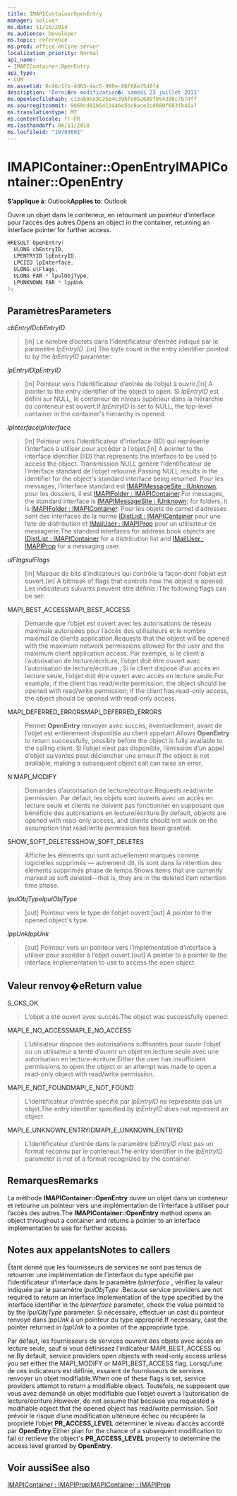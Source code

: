 ```yaml
---
title: IMAPIContainerOpenEntry
manager: soliver
ms.date: 11/16/2014
ms.audience: Developer
ms.topic: reference
ms.prod: office-online-server
localization_priority: Normal
api_name:
- IMAPIContainer.OpenEntry
api_type:
- COM
ms.assetid: 0c46c1fb-dd63-4ac5-960e-80f68e75d8f4
description: 'Derni�re modification�: samedi 23 juillet 2011'
ms.openlocfilehash: c13ab9ce9c2564c39bfe9b2689f05439bc7b74ff
ms.sourcegitcommit: 9d60cd82b5413446e5bc8ace2cd689f683fb41a7
ms.translationtype: MT
ms.contentlocale: fr-FR
ms.lasthandoff: 06/11/2018
ms.locfileid: "19783691"
---
```

# <a name="imapicontaineropenentry"></a><span data-ttu-id="2140d-103">IMAPIContainer::OpenEntry</span><span class="sxs-lookup"><span data-stu-id="2140d-103">IMAPIContainer::OpenEntry</span></span>

  
  
<span data-ttu-id="2140d-104">**S’applique à**: Outlook</span><span class="sxs-lookup"><span data-stu-id="2140d-104">**Applies to**: Outlook</span></span> 
  
<span data-ttu-id="2140d-105">Ouvre un objet dans le conteneur, en retournant un pointeur d’interface pour l’accès des autres.</span><span class="sxs-lookup"><span data-stu-id="2140d-105">Opens an object in the container, returning an interface pointer for further access.</span></span>
  
```cpp
HRESULT OpenEntry(
  ULONG cbEntryID,
  LPENTRYID lpEntryID,
  LPCIID lpInterface,
  ULONG ulFlags,
  ULONG FAR * lpulObjType,
  LPUNKNOWN FAR * lppUnk
);
```

## <a name="parameters"></a><span data-ttu-id="2140d-106">Paramètres</span><span class="sxs-lookup"><span data-stu-id="2140d-106">Parameters</span></span>

 <span data-ttu-id="2140d-107">_cbEntryID_</span><span class="sxs-lookup"><span data-stu-id="2140d-107">_cbEntryID_</span></span>
  
> <span data-ttu-id="2140d-108">[in] Le nombre d’octets dans l’identificateur d’entrée indiqué par le paramètre _lpEntryID_ .</span><span class="sxs-lookup"><span data-stu-id="2140d-108">[in] The byte count in the entry identifier pointed to by the  _lpEntryID_ parameter.</span></span> 
    
 <span data-ttu-id="2140d-109">_lpEntryID_</span><span class="sxs-lookup"><span data-stu-id="2140d-109">_lpEntryID_</span></span>
  
> <span data-ttu-id="2140d-110">[in] Pointeur vers l’identificateur d’entrée de l’objet à ouvrir.</span><span class="sxs-lookup"><span data-stu-id="2140d-110">[in] A pointer to the entry identifier of the object to open.</span></span> <span data-ttu-id="2140d-111">Si _lpEntryID_ est défini sur NULL, le conteneur de niveau supérieur dans la hiérarchie du conteneur est ouvert.</span><span class="sxs-lookup"><span data-stu-id="2140d-111">If  _lpEntryID_ is set to NULL, the top-level container in the container's hierarchy is opened.</span></span> 
    
 <span data-ttu-id="2140d-112">_lpInterface_</span><span class="sxs-lookup"><span data-stu-id="2140d-112">_lpInterface_</span></span>
  
> <span data-ttu-id="2140d-113">[in] Pointeur vers l’identificateur d’interface (IID) qui représente l’interface à utiliser pour accéder à l’objet.</span><span class="sxs-lookup"><span data-stu-id="2140d-113">[in] A pointer to the interface identifier (IID) that represents the interface to be used to access the object.</span></span> <span data-ttu-id="2140d-114">Transmission NULL génère l’identificateur de l’interface standard de l’objet retourné.</span><span class="sxs-lookup"><span data-stu-id="2140d-114">Passing NULL results in the identifier for the object's standard interface being returned.</span></span> <span data-ttu-id="2140d-115">Pour les messages, l’interface standard est [IMAPIMessageSite : IUnknown](imapimessagesiteiunknown.md); pour les dossiers, il est [IMAPIFolder : IMAPIContainer](imapifolderimapicontainer.md).</span><span class="sxs-lookup"><span data-stu-id="2140d-115">For messages, the standard interface is [IMAPIMessageSite : IUnknown](imapimessagesiteiunknown.md); for folders, it is [IMAPIFolder : IMAPIContainer](imapifolderimapicontainer.md).</span></span> <span data-ttu-id="2140d-116">Pour les objets de carnet d’adresses sont des interfaces de la norme [IDistList : IMAPIContainer](idistlistimapicontainer.md) pour une liste de distribution et [IMailUser : IMAPIProp](imailuserimapiprop.md) pour un utilisateur de messagerie.</span><span class="sxs-lookup"><span data-stu-id="2140d-116">The standard interfaces for address book objects are [IDistList : IMAPIContainer](idistlistimapicontainer.md) for a distribution list and [IMailUser : IMAPIProp](imailuserimapiprop.md) for a messaging user.</span></span> 
    
 <span data-ttu-id="2140d-117">_ulFlags_</span><span class="sxs-lookup"><span data-stu-id="2140d-117">_ulFlags_</span></span>
  
> <span data-ttu-id="2140d-118">[in] Masque de bits d’indicateurs qui contrôle la façon dont l’objet est ouvert.</span><span class="sxs-lookup"><span data-stu-id="2140d-118">[in] A bitmask of flags that controls how the object is opened.</span></span> <span data-ttu-id="2140d-119">Les indicateurs suivants peuvent être définis :</span><span class="sxs-lookup"><span data-stu-id="2140d-119">The following flags can be set:</span></span>
    
<span data-ttu-id="2140d-120">MAPI_BEST_ACCESS</span><span class="sxs-lookup"><span data-stu-id="2140d-120">MAPI_BEST_ACCESS</span></span> 
  
> <span data-ttu-id="2140d-121">Demande que l’objet est ouvert avec les autorisations de réseau maximale autorisées pour l’accès des utilisateurs et le nombre maximal de clients application.</span><span class="sxs-lookup"><span data-stu-id="2140d-121">Requests that the object will be opened with the maximum network permissions allowed for the user and the maximum client application access.</span></span> <span data-ttu-id="2140d-122">Par exemple, si le client a l’autorisation de lecture/écriture, l’objet doit être ouvert avec l’autorisation de lecture/écriture ; Si le client dispose d’un accès en lecture seule, l’objet doit être ouvert avec accès en lecture seule.</span><span class="sxs-lookup"><span data-stu-id="2140d-122">For example, if the client has read/write permission, the object should be opened with read/write permission; if the client has read-only access, the object should be opened with read-only access.</span></span> 
    
<span data-ttu-id="2140d-123">MAPI_DEFERRED_ERRORS</span><span class="sxs-lookup"><span data-stu-id="2140d-123">MAPI_DEFERRED_ERRORS</span></span> 
  
> <span data-ttu-id="2140d-124">Permet **OpenEntry** renvoyer avec succès, éventuellement, avant de l’objet est entièrement disponible au client appelant.</span><span class="sxs-lookup"><span data-stu-id="2140d-124">Allows **OpenEntry** to return successfully, possibly before the object is fully available to the calling client.</span></span> <span data-ttu-id="2140d-125">Si l’objet n’est pas disponible, l’émission d’un appel d’objet suivantes peut déclencher une erreur.</span><span class="sxs-lookup"><span data-stu-id="2140d-125">If the object is not available, making a subsequent object call can raise an error.</span></span> 
    
<span data-ttu-id="2140d-126">N'</span><span class="sxs-lookup"><span data-stu-id="2140d-126">MAPI_MODIFY</span></span> 
  
> <span data-ttu-id="2140d-127">Demandes d’autorisation de lecture/écriture.</span><span class="sxs-lookup"><span data-stu-id="2140d-127">Requests read/write permission.</span></span> <span data-ttu-id="2140d-128">Par défaut, les objets sont ouverts avec un accès en lecture seule et clients ne doivent pas fonctionner en supposant que bénéficie des autorisations en lecture/écriture.</span><span class="sxs-lookup"><span data-stu-id="2140d-128">By default, objects are opened with read-only access, and clients should not work on the assumption that read/write permission has been granted.</span></span> 
    
<span data-ttu-id="2140d-129">SHOW_SOFT_DELETES</span><span class="sxs-lookup"><span data-stu-id="2140d-129">SHOW_SOFT_DELETES</span></span>
  
> <span data-ttu-id="2140d-130">Affiche les éléments qui sont actuellement marqués comme logicielles supprimés — autrement dit, ils sont dans la rétention des éléments supprimés phase de temps.</span><span class="sxs-lookup"><span data-stu-id="2140d-130">Shows items that are currently marked as soft deleted—that is, they are in the deleted item retention time phase.</span></span>
    
 <span data-ttu-id="2140d-131">_lpulObjType_</span><span class="sxs-lookup"><span data-stu-id="2140d-131">_lpulObjType_</span></span>
  
> <span data-ttu-id="2140d-132">[out] Pointeur vers le type de l’objet ouvert.</span><span class="sxs-lookup"><span data-stu-id="2140d-132">[out] A pointer to the opened object's type.</span></span>
    
 <span data-ttu-id="2140d-133">_lppUnk_</span><span class="sxs-lookup"><span data-stu-id="2140d-133">_lppUnk_</span></span>
  
> <span data-ttu-id="2140d-134">[out] Pointeur vers un pointeur vers l’implémentation d’interface à utiliser pour accéder à l’objet ouvert.</span><span class="sxs-lookup"><span data-stu-id="2140d-134">[out] A pointer to a pointer to the interface implementation to use to access the open object.</span></span>
    
## <a name="return-value"></a><span data-ttu-id="2140d-135">Valeur renvoy�e</span><span class="sxs-lookup"><span data-stu-id="2140d-135">Return value</span></span>

<span data-ttu-id="2140d-136">S_OK</span><span class="sxs-lookup"><span data-stu-id="2140d-136">S_OK</span></span> 
  
> <span data-ttu-id="2140d-137">L’objet a été ouvert avec succès.</span><span class="sxs-lookup"><span data-stu-id="2140d-137">The object was successfully opened.</span></span>
    
<span data-ttu-id="2140d-138">MAPI_E_NO_ACCESS</span><span class="sxs-lookup"><span data-stu-id="2140d-138">MAPI_E_NO_ACCESS</span></span> 
  
> <span data-ttu-id="2140d-139">L’utilisateur dispose des autorisations suffisantes pour ouvrir l’objet ou un utilisateur a tenté d’ouvrir un objet en lecture seule avec une autorisation en lecture-écriture.</span><span class="sxs-lookup"><span data-stu-id="2140d-139">Either the user has insufficient permissions to open the object or an attempt was made to open a read-only object with read/write permission.</span></span>
    
<span data-ttu-id="2140d-140">MAPI_E_NOT_FOUND</span><span class="sxs-lookup"><span data-stu-id="2140d-140">MAPI_E_NOT_FOUND</span></span> 
  
> <span data-ttu-id="2140d-141">L’identificateur d’entrée spécifié par _lpEntryID_ ne représente pas un objet.</span><span class="sxs-lookup"><span data-stu-id="2140d-141">The entry identifier specified by  _lpEntryID_ does not represent an object.</span></span> 
    
<span data-ttu-id="2140d-142">MAPI_E_UNKNOWN_ENTRYID</span><span class="sxs-lookup"><span data-stu-id="2140d-142">MAPI_E_UNKNOWN_ENTRYID</span></span> 
  
> <span data-ttu-id="2140d-143">L’identificateur d’entrée dans le paramètre _lpEntryID_ n’est pas un format reconnu par le conteneur.</span><span class="sxs-lookup"><span data-stu-id="2140d-143">The entry identifier in the  _lpEntryID_ parameter is not of a format recognized by the container.</span></span> 
    
## <a name="remarks"></a><span data-ttu-id="2140d-144">Remarques</span><span class="sxs-lookup"><span data-stu-id="2140d-144">Remarks</span></span>

<span data-ttu-id="2140d-145">La méthode **IMAPIContainer::OpenEntry** ouvre un objet dans un conteneur et retourne un pointeur vers une implémentation de l’interface à utiliser pour l’accès des autres.</span><span class="sxs-lookup"><span data-stu-id="2140d-145">The **IMAPIContainer::OpenEntry** method opens an object throughout a container and returns a pointer to an interface implementation to use for further access.</span></span> 
  
## <a name="notes-to-callers"></a><span data-ttu-id="2140d-146">Notes aux appelants</span><span class="sxs-lookup"><span data-stu-id="2140d-146">Notes to callers</span></span>

<span data-ttu-id="2140d-147">Étant donné que les fournisseurs de services ne sont pas tenus de retourner une implémentation de l’interface du type spécifié par l’identificateur d’interface dans le paramètre _lpInterface_ , vérifiez la valeur indiquée par le paramètre _lpulObjType_ .</span><span class="sxs-lookup"><span data-stu-id="2140d-147">Because service providers are not required to return an interface implementation of the type specified by the interface identifier in the  _lpInterface_ parameter, check the value pointed to by the  _lpulObjType_ parameter.</span></span> <span data-ttu-id="2140d-148">Si nécessaire, effectuer un cast du pointeur renvoyé dans _lppUnk_ à un pointeur du type approprié.</span><span class="sxs-lookup"><span data-stu-id="2140d-148">If necessary, cast the pointer returned in  _lppUnk_ to a pointer of the appropriate type.</span></span> 
  
<span data-ttu-id="2140d-149">Par défaut, les fournisseurs de services ouvrent des objets avec accès en lecture seule, sauf si vous définissez l’indicateur MAPI_BEST_ACCESS ou ne.</span><span class="sxs-lookup"><span data-stu-id="2140d-149">By default, service providers open objects with read-only access unless you set either the MAPI_MODIFY or MAPI_BEST_ACCESS flag.</span></span> <span data-ttu-id="2140d-150">Lorsqu’une de ces indicateurs est définie, essaient de fournisseurs de services renvoyer un objet modifiable.</span><span class="sxs-lookup"><span data-stu-id="2140d-150">When one of these flags is set, service providers attempt to return a modifiable object.</span></span> <span data-ttu-id="2140d-151">Toutefois, ne supposent que vous avez demandé un objet modifiable que l’objet ouvert a l’autorisation de lecture/écriture.</span><span class="sxs-lookup"><span data-stu-id="2140d-151">However, do not assume that because you requested a modifiable object that the opened object has read/write permission.</span></span> <span data-ttu-id="2140d-152">Soit prévoir le risque d’une modification ultérieure échec ou récupérer la propriété l’objet **PR_ACCESS_LEVEL** déterminer le niveau d’accès accordé par **OpenEntry**.</span><span class="sxs-lookup"><span data-stu-id="2140d-152">Either plan for the chance of a subsequent modification to fail or retrieve the object's **PR_ACCESS_LEVEL** property to determine the access level granted by **OpenEntry**.</span></span>
  
## <a name="see-also"></a><span data-ttu-id="2140d-153">Voir aussi</span><span class="sxs-lookup"><span data-stu-id="2140d-153">See also</span></span>



[<span data-ttu-id="2140d-154">IMAPIContainer : IMAPIProp</span><span class="sxs-lookup"><span data-stu-id="2140d-154">IMAPIContainer : IMAPIProp</span></span>](imapicontainerimapiprop.md)

